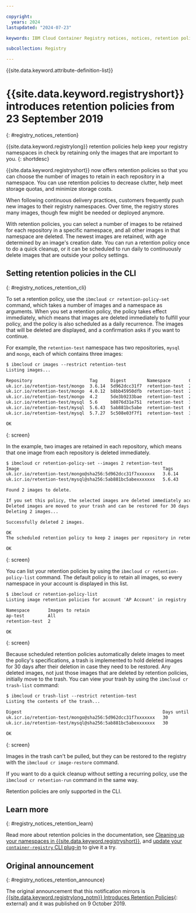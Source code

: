 ```yaml
---

copyright:
  years: 2024
lastupdated: "2024-07-23"

keywords: IBM Cloud Container Registry notices, notices, retention policies

subcollection: Registry

---
```


{{site.data.keyword.attribute-definition-list}}

# {{site.data.keyword.registryshort}} introduces retention policies from 23 September 2019
{: #registry_notices_retention}

{{site.data.keyword.registrylong}} retention policies help keep your registry namespaces in check by retaining only the images that are important to you.
{: shortdesc}

{{site.data.keyword.registryshort}} now offers retention policies so that you can choose the number of images to retain in each repository in a namespace. You can use retention policies to decrease clutter, help meet storage quotas, and minimize storage costs.

When following continuous delivery practices, customers frequently push new images to their registry namespaces. Over time, the registry stores many images, though few might be needed or deployed anymore.

With retention policies, you can select a number of images to be retained for each repository in a specific namespace, and all other images in that namespace are deleted. The newest images are retained, with age determined by an image's creation date. You can run a retention policy once to do a quick cleanup, or it can be scheduled to run daily to continuously delete images that are outside your policy settings.

## Setting retention policies in the CLI
{: #registry_notices_retention_cli}

To set a retention policy, use the `ibmcloud cr retention-policy-set` command, which takes a number of images and a namespace as arguments. When you set a retention policy, the policy takes effect immediately, which means that images are deleted immediately to fulfill your policy, and the policy is also scheduled as a daily recurrence. The images that will be deleted are displayed, and a confirmation asks if you want to continue.

For example, the `retention-test` namespace has two repositories, `mysql` and `mongo`, each of which contains three images:

``` txt
$ ibmcloud cr images --restrict retention-test
Listing images...

Repository                      Tag     Digest        Namespace       Created      Size    Security status
uk.icr.io/retention-test/mongo  3.6.14  5d962dcc31f7  retention-test  2 weeks ago  165 MB  1 Issue
uk.icr.io/retention-test/mongo  4.0.12  b8bb45950dfb  retention-test  2 weeks ago  153 MB  1 Issue
uk.icr.io/retention-test/mongo  4.2     5de3b9233bae  retention-test  2 weeks ago  147 MB  1 Issue
uk.icr.io/retention-test/mysql  5.6     b8076d31e751  retention-test  3 weeks ago  83 MB   4 Issues
uk.icr.io/retention-test/mysql  5.6.43  5ab881bc5abe  retention-test  6 months ago 83 MB   4 Issues
uk.icr.io/retention-test/mysql  5.7.27  5c508e03f7f1  retention-test  3 weeks ago  124 MB  7 Issues

OK
```
{: screen}

In the example, two images are retained in each repository, which means that one image from each repository is deleted immediately.

```txt
$ ibmcloud cr retention-policy-set --images 2 retention-test
Image                                                       Tags
uk.icr.io/retention-test/mongo@sha256:5d962dcc31f7xxxxxxx   3.6.14
uk.icr.io/retention-test/mysql@sha256:5ab881bc5abexxxxxxx   5.6.43

Found 2 images to delete.

If you set this policy, the selected images are deleted immediately according to the rules that you set in your policy.
Deleted images are moved to your trash and can be restored for 30 days. Do you want to continue to set the policy? [y/N]> y
Deleting 2 images...

Successfully deleted 2 images.

OK
The scheduled retention policy to keep 2 images per repository in retention-test is set.

OK
```
{: screen}

You can list your retention policies by using the `ibmcloud cr retention-policy-list` command. The default policy is to retain all images, so every namespace in your account is displayed in this list.

```txt
$ ibmcloud cr retention-policy-list
Listing image retention policies for account 'AP Account' in registry 'uk.icr.io'...

Namespace       Images to retain
ap-test         All
retention-test  2

OK
```
{: screen}

Because scheduled retention policies automatically delete images to meet the policy's specifications, a trash is implemented to hold deleted images for 30 days after their deletion in case they need to be restored. Any deleted images, not just those images that are deleted by retention policies, initially move to the trash. You can view your trash by using the `ibmcloud cr trash-list` command:

```txt
$ ibmcloud cr trash-list --restrict retention-test
Listing the contents of the trash...

Digest                                                      Days until expiry  Tags
uk.icr.io/retention-test/mongo@sha256:5d962dcc31f7xxxxxxx   30                 3.6.14
uk.icr.io/retention-test/mysql@sha256:5ab881bc5abexxxxxxx   30                 5.6.43

OK
```
{: screen}

Images in the trash can't be pulled, but they can be restored to the registry with the `ibmcloud cr image-restore` command.

If you want to do a quick cleanup without setting a recurring policy, use the `ibmcloud cr retention-run` command in the same way.

Retention policies are only supported in the CLI.

## Learn more
{: #registry_notices_retention_learn}

Read more about retention policies in the documentation, see [Cleaning up your namespaces in {{site.data.keyword.registryshort}}](/docs/Registry?topic=Registry-registry_retention), and [update your `container-registry` CLI plug-in](/docs/Registry?topic=Registry-registry_setup_cli_namespace#registry_cli_update) to give it a try.

## Original announcement
{: #registry_notices_retention_announce}

The original announcement that this notification mirrors is [{{site.data.keyword.registrylong_notm}} Introduces Retention Policies](https://www.ibm.com/blog/announcement/ibm-cloud-container-registry-introduces-retention-policies/){: external} and it was published on 9 October 2019.
